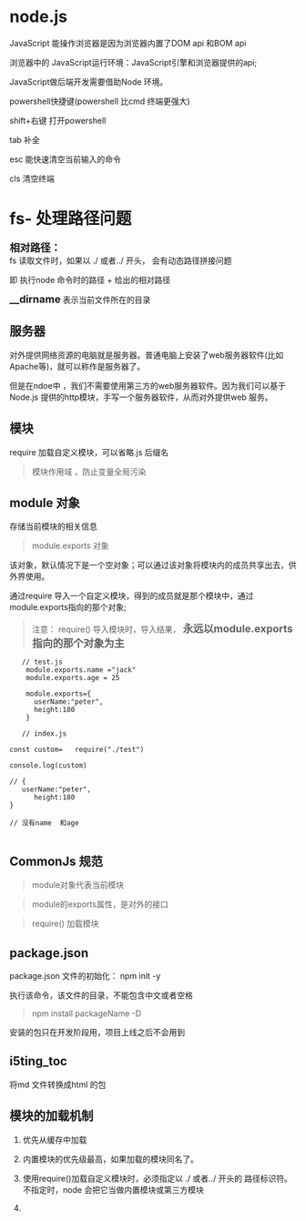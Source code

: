 # node.js

JavaScript 能操作浏览器是因为浏览器内置了DOM api  和BOM api

浏览器中的 JavaScript运行环境：JavaScript引擎和浏览器提供的api;

JavaScript做后端开发需要借助Node 环境。

powershell快捷键(powershell 比cmd 终端更强大)

shift+右键 打开powershell


tab 补全

esc 能快速清空当前输入的命令

cls 清空终端


# fs- 处理路径问题

  **<font size=4.5>相对路径：</font>**   
fs 读取文件时，如果以 ./ 或者../ 开头， 会有动态路径拼接问题

即 执行node 命令时的路径 +  给出的相对路径

 **<font size=4.5>__dirname</font>** 表示当前文件所在的目录 


 ## 服务器

 对外提供网络资源的电脑就是服务器。普通电脑上安装了web服务器软件(比如Apache等)，就可以称作是服务器了。

 但是在ndoe中 ，我们不需要使用第三方的web服务器软件。因为我们可以基于Node.js 提供的http模块，手写一个服务器软件，从而对外提供web 服务。


 ## 模块

 require 加载自定义模块，可以省略.js 后缀名

 > 模块作用域 ，防止变量全局污染


 ## module 对象

 存储当前模块的相关信息

 > module.exports 对象
 
 该对象，默认情况下是一个空对象；可以通过该对象将模块内的成员共享出去，供外界使用。

 通过require 导入一个自定义模块，得到的成员就是那个模块中，通过module.exports指向的那个对象;

 > 注意： require() 导入模块时，导入结果， **<font size=4.5>永远以module.exports 指向的那个对象为主</font>**  

 ```
    // test.js
     module.exports.name ="jack"
     module.exports.age = 25

     module.exports={
       userName:"peter",
       height:180
     }

    // index.js

const custom=   require("./test")
 
 console.log(custom)

 // {
    userName:"peter",
       height:180
 }

 // 没有name  和age 


 ```

## CommonJs  规范

>  module对象代表当前模块

> module的exports属性，是对外的接口

> require() 加载模块 

## package.json 

package.json 文件的初始化： npm init -y 

执行该命令，该文件的目录，不能包含中文或者空格

> npm install packageName -D   

安装的包只在开发阶段用，项目上线之后不会用到


## i5ting_toc 

将md 文件转换成html 的包

## 模块的加载机制

1. 优先从缓存中加载

2. 内置模块的优先级最高，如果加载的模块同名了。

3. 使用require()加载自定义模块时，必须指定以 ./ 或者../
    开头的 路径标识符。不指定时，node 会把它当做内置模块或第三方模块
4.    



